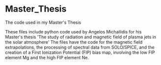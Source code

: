 # Master_Thesis
The code used in my Master's Thesis


These files include python code used by Angelos Michailidis for his Master's thesis 'The study of radiation and magnetic field of plasma jets in the solar atmosphere' 
The files have the code for the magnetic field extrapolations, the processing of spectral data from SOLO/SPICE, and the creation of a First Ionization Potential (FIP) bias map, involving the low FIP element Mg and the high FIP element Ne.
